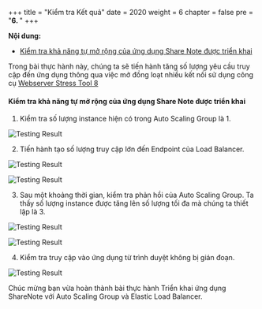 +++
title = "Kiểm tra Kết quả"
date = 2020
weight = 6
chapter = false
pre = "<b>6. </b>"
+++

**Nội dung:**
- [Kiểm tra khả năng tự mở rộng của ứng dụng Share Note được triển khai](#kiểm-tra-khả-năng-tự-mở-rộng-của-ứng-dụng-share-note-được-triển-khai)

Trong bài thực hành này, chúng ta sẽ tiến hành tăng số lượng yêu cầu truy cập đến ứng dụng thông qua việc mở đồng loạt nhiều kết nối sử dụng công cụ [Webserver Stress Tool 8](https://www.paessler.com/tools/webstress)

#### Kiểm tra khả năng tự mở rộng của ứng dụng Share Note được triển khai

1. Kiểm tra số lượng instance hiện có trong Auto Scaling Group là 1.

![Testing Result](../../../images/6/1.png?width=90pc)

2. Tiến hành tạo số lượng truy cập lớn đến Endpoint của Load Balancer.

![Testing Result](../../../images/6/2.png?width=90pc)

![Testing Result](../../../images/6/3.png?width=90pc)

3. Sau một khoảng thời gian, kiểm tra phản hồi của Auto Scaling Group. Ta thấy số lượng instance được tăng lên số lượng tối đa mà chúng ta thiết lập là 3.

![Testing Result](../../../images/6/4.png?width=90pc)

![Testing Result](../../../images/6/5.png?width=90pc)

4. Kiểm tra truy cập vào ứng dụng từ trình duyệt không bị gián đoạn.

![Testing Result](../../../images/6/6.png?width=90pc)

Chúc mừng bạn vừa hoàn thành bài thực hành Triển khai ứng dụng ShareNote với Auto Scaling Group và Elastic Load Balancer.